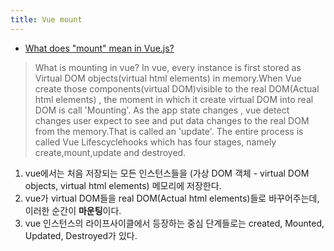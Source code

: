 ```yaml
---
title: Vue mount
---
```


- [What does "mount" mean in Vue.js?](https://stackoverflow.com/questions/49137607/what-does-mount-mean-in-vue-js)

> What is mounting in vue? In vue, every instance is first stored as Virtual DOM objects(virtual html elements) in memory.When Vue create those components(virtual DOM)visible to the real DOM(Actual html elements) , the moment in which it create virtual DOM into real DOM is call 'Mounting'. As the app state changes , vue detect changes user expect to see and put data changes to the real DOM from the memory.That is called an 'update'. The entire process is called Vue Lifescyclehooks which has four stages, namely create,mount,update and destroyed.

1. vue에서는 처음 저장되는 모든 인스턴스들을 (가상 DOM 객체 - virtual DOM objects, virtual html elements) 메모리에 저장한다.
2. vue가 virtual DOM들을 real DOM(Actual html elements)들로 바꾸어주는데, 이러한 순간이 **마운팅**이다.
3. vue 인스턴스의 라이프사이클에서 등장하는 중심 단계들로는 created, Mounted, Updated, Destroyed가 있다.
